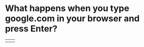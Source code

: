 <h1>What happens when you type google.com in your browser and press Enter? </h1>

<table>
<head>
<tr>
<th></th>
<th></th>
</tr>
</head>
<body>
<tr>
</tr>
<tr>
</tr>
<tr>
</tr>
</body>
</table>
